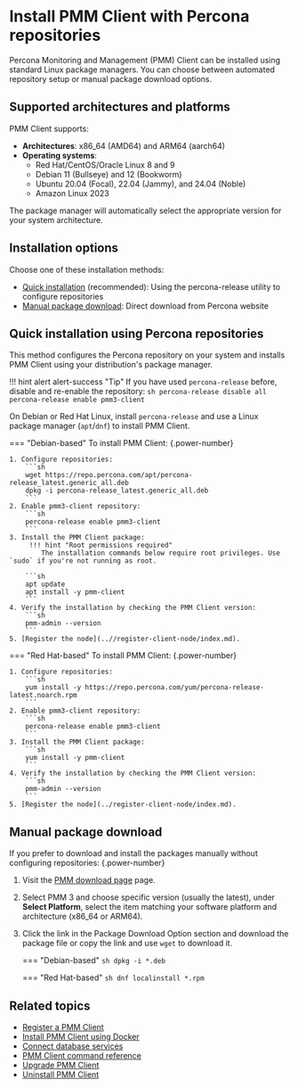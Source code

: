 # Install PMM Client with Percona repositories
Percona Monitoring and Management (PMM) Client can be installed using standard Linux package managers. You can choose between automated repository setup or manual package download options.

## Supported architectures and platforms
PMM Client supports:

- **Architectures**: x86_64 (AMD64) and ARM64 (aarch64)
- **Operating systems**:
    - Red Hat/CentOS/Oracle Linux 8 and 9
    - Debian 11 (Bullseye) and 12 (Bookworm)
    - Ubuntu 20.04 (Focal), 22.04 (Jammy), and 24.04 (Noble)
    - Amazon Linux 2023

The package manager will automatically select the appropriate version for your system architecture.

## Installation options
Choose one of these installation methods:

- [Quick installation](#quick-installation-using-percona-repositories) (recommended): Using the percona-release utility to configure repositories
- [Manual package download](#manual-package-download): Direct download from Percona website

## Quick installation using Percona repositories
This method configures the Percona repository on your system and installs PMM Client using your distribution's package manager.


!!! hint alert alert-success "Tip"
    If you have used `percona-release` before, disable and re-enable the repository:
    ```sh
    percona-release disable all
    percona-release enable pmm3-client
    ```

On Debian or Red Hat Linux, install `percona-release` and use a Linux package manager (`apt`/`dnf`) to install PMM Client.

=== "Debian-based"
    To install PMM Client:
    {.power-number}

    1. Configure repositories:
        ```sh
        wget https://repo.percona.com/apt/percona-release_latest.generic_all.deb
        dpkg -i percona-release_latest.generic_all.deb
        ```
    2. Enable pmm3-client repository:
        ```sh
        percona-release enable pmm3-client
        ```
    3. Install the PMM Client package:
         !!! hint "Root permissions required"
            The installation commands below require root privileges. Use `sudo` if you're not running as root.
        
        ```sh
        apt update
        apt install -y pmm-client
        ```
    4. Verify the installation by checking the PMM Client version:
        ```sh
        pmm-admin --version
        ```
    5. [Register the node](..//register-client-node/index.md).

=== "Red Hat-based"
    To install PMM Client:
    {.power-number}

    1. Configure repositories:
        ```sh
        yum install -y https://repo.percona.com/yum/percona-release-latest.noarch.rpm
        ```
    2. Enable pmm3-client repository:
        ```sh
        percona-release enable pmm3-client
        ```
    3. Install the PMM Client package:
        ```sh
        yum install -y pmm-client
        ```
    4. Verify the installation by checking the PMM Client version:
        ```sh
        pmm-admin --version
        ```
    5. [Register the node](../register-client-node/index.md).

## Manual package download

If you prefer to download and install the packages manually without configuring repositories:
{.power-number}

1. Visit the [PMM download page](https://www.percona.com/downloads/) page.
2. Select PMM 3 and choose specific version (usually the latest), under **Select Platform**, select the item matching your software platform and architecture (x86_64 or ARM64).
4. Click the link in the Package Download Option section and download the package file or copy the link and use `wget` to download it.

    === "Debian-based"
        ```sh
        dpkg -i *.deb
        ``` 

    === "Red Hat-based"
        ```sh
        dnf localinstall *.rpm
        ```

## Related topics

- [Register a PMM Client](../register-client-node/index.md) 
- [Install PMM Client using Docker](../install-pmm-client/docker.md) 
- [Connect database services](../install-pmm-client/connect-database/index.md) 
- [PMM Client command reference](../../use/commands/pmm-admin.md) 
- [Upgrade PMM Client](../../pmm-upgrade/upgrade_client.md) 
- [Uninstall PMM Client](../../uninstall-pmm/unregister_client.md)